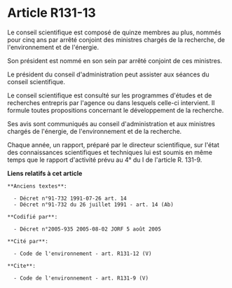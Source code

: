 # Article R131-13

Le conseil scientifique est composé de quinze membres au plus, nommés pour cinq ans par arrêté conjoint des ministres chargés
de la recherche, de l'environnement et de l'énergie. 

Son président est nommé en son sein par arrêté conjoint de ces ministres. 

Le président du conseil d'administration peut assister aux séances du conseil scientifique. 

Le conseil scientifique est consulté sur les programmes d'études et de recherches entrepris par l'agence ou dans lesquels
celle-ci intervient. Il formule toutes propositions concernant le développement de la recherche. 

Ses avis sont communiqués au conseil d'administration et aux ministres chargés de l'énergie, de l'environnement et de la
recherche. 

Chaque année, un rapport, préparé par le directeur scientifique, sur l'état des connaissances scientifiques et techniques lui
est soumis en même temps que le rapport d'activité prévu au 4° du I de l'article R. 131-9.

**Liens relatifs à cet article**

	**Anciens textes**:

	  - Décret n°91-732 1991-07-26 art. 14
	  - Décret n°91-732 du 26 juillet 1991 - art. 14 (Ab)

	**Codifié par**:

	  - Décret n°2005-935 2005-08-02 JORF 5 août 2005

	**Cité par**:

	  - Code de l'environnement - art. R131-12 (V)

	**Cite**:

	  - Code de l'environnement - art. R131-9 (V)
